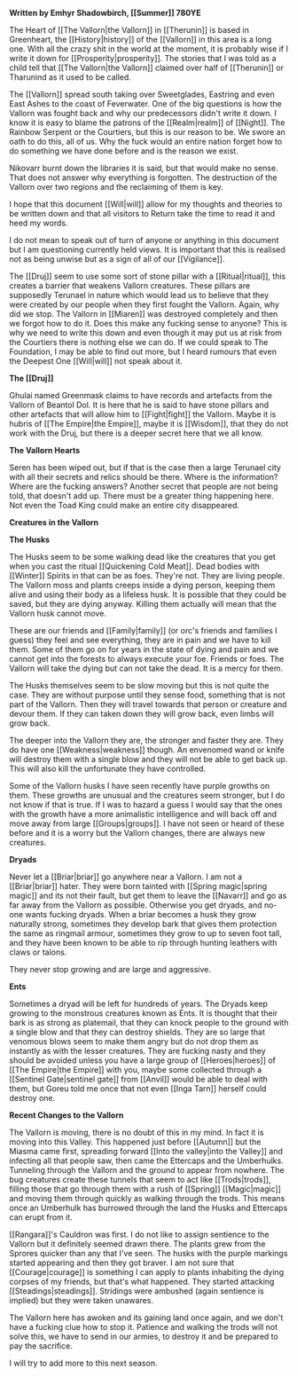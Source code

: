 **Written by Emhyr Shadowbirch, [[Summer]] 780YE**

The Heart of [[The Vallorn|the Vallorn]] in [[Therunin]] is based in Greenheart, the [[History|history]] of the [[Vallorn]] in this area is a long one. With all the crazy shit in the world at the moment, it is probably wise if I write it down for [[Prosperity|prosperity]]. The stories that I was told as a child tell that [[The Vallorn|the Vallorn]] claimed over half of [[Therunin]] or Tharunind as it used to be called.

The [[Vallorn]] spread south taking over Sweetglades, Eastring and even East Ashes to the coast of Feverwater. One of the big questions is how the Vallorn was fought back and why our predecessors didn't write it down. I know it is easy to blame the patrons of the [[Realm|realm]] of [[Night]]. The Rainbow Serpent or the Courtiers, but this is our reason to be. We swore an oath to do this, all of us. Why the fuck would an entire nation forget how to do something we have done before and is the reason we exist.

Nikovarr burnt down the libraries it is said, but that would make no sense. That does not answer why everything is forgotten. The destruction of the Vallorn over two regions and the reclaiming of them is key.

I hope that this document [[Will|will]] allow for my thoughts and theories to be written down and that all visitors to Return take the time to read it and heed my words.

I do not mean to speak out of turn of anyone or anything in this document but I am questioning currently held views. It is important that this is realised not as being unwise but as a sign of all of our [[Vigilance]].

The [[Druj]] seem to use some sort of stone pillar with a [[Ritual|ritual]], this creates a barrier that weakens Vallorn creatures. These pillars are supposedly Terunael in nature which would lead us to believe that they were created by our people when they first fought the Vallorn. Again, why did we stop. The Vallorn in [[Miaren]] was destroyed completely and then we forgot how to do it. Does this make any fucking sense to anyone? This is why we need to write this down and even though it may put us at risk from the Courtiers there is nothing else we can do. If we could speak to The Foundation, I may be able to find out more, but I heard rumours that even the Deepest One [[Will|will]] not speak about it.

**The [[Druj]]**

Ghulai named Greenmask claims to have records and artefacts from the Vallorn of Beantol Dol. It is here that he is said to have stone pillars and other artefacts that will allow him to [[Fight|fight]] the Vallorn. Maybe it is hubris of [[The Empire|the Empire]], maybe it is [[Wisdom]], that they do not work with the Druj, but there is a deeper secret here that we all know.

**The Vallorn Hearts**

Seren has been wiped out, but if that is the case then a large Terunael city with all their secrets and relics should be there. Where is the information? Where are the fucking answers? Another secret that people are not being told, that doesn't add up. There must be a greater thing happening here. Not even the Toad King could make an entire city disappeared.

**Creatures in the Vallorn**

**The Husks**

The Husks seem to be some walking dead like the creatures that you get when you cast the ritual [[Quickening Cold Meat]]. Dead bodies with [[Winter]] Spirits in that can be as foes. They're not. They are living people. The Vallorn moss and plants creeps inside a dying person, keeping them alive and using their body as a lifeless husk. It is possible that they could be saved, but they are dying anyway. Killing them actually will mean that the Vallorn husk cannot move.

These are our friends and [[Family|family]] (or orc's friends and families I guess) they feel and see everything, they are in pain and we have to kill them. Some of them go on for years in the state of dying and pain and we cannot get into the forests to always execute your foe. Friends or foes. The Vallorn will take the dying but can not take the dead. It is a mercy for them.

The Husks themselves seem to be slow moving but this is not quite the case. They are without purpose until they sense food, something that is not part of the Vallorn. Then they will travel towards that person or creature and devour them. If they can taken down they will grow back, even limbs will grow back.

The deeper into the Vallorn they are, the stronger and faster they are. They do have one [[Weakness|weakness]] though. An envenomed wand or knife will destroy them with a single blow and they will not be able to get back up. This will also kill the unfortunate they have controlled.

Some of the Vallorn husks I have seen recently have purple growths on them. These growths are unusual and the creatures seem stronger, but I do not know if that is true. If I was to hazard a guess I would say that the ones with the growth have a more animalistic intelligence and will back off and move away from large [[Groups|groups]]. I have not seen or heard of these before and it is a worry but the Vallorn changes, there are always new creatures.

**Dryads**

Never let a [[Briar|briar]] go anywhere near a Vallorn. I am not a [[Briar|briar]] hater. They were born tainted with [[Spring magic|spring magic]] and its not their fault, but get them to leave the [[Navarr]] and go as far away from the Vallorn as possible. Otherwise you get dryads, and no-one wants fucking dryads. When a briar becomes a husk they grow naturally strong, sometimes they develop bark that gives them protection the same as ringmail armour, sometimes they grow to up to seven foot tall, and they have been known to be able to rip through hunting leathers with claws or talons.

They never stop growing and are large and aggressive.

**Ents**

Sometimes a dryad will be left for hundreds of years. The Dryads keep growing to the monstrous creatures known as Ents. It is thought that their bark is as strong as platemail, that they can knock people to the ground with a single blow and that they can destroy shields. They are so large that venomous blows seem to make them angry but do not drop them as instantly as with the lesser creatures. They are fucking nasty and they should be avoided unless you have a large group of [[Heroes|heroes]] of [[The Empire|the Empire]] with you, maybe some collected through a [[Sentinel Gate|sentinel gate]] from [[Anvil]] would be able to deal with them, but Goreu told me once that not even [[Inga Tarn]] herself could destroy one.

**Recent Changes to the Vallorn**

The Vallorn is moving, there is no doubt of this in my mind. In fact it is moving into this Valley. This happened just before [[Autumn]] but the Miasma came first, spreading forward [[Into the valley|into the Valley]] and infecting all that people saw, then came the Ettercaps and the Umberhulks. Tunneling through the Vallorn and the ground to appear from nowhere. The bug creatures create these tunnels that seem to act like [[Trods|trods]], filling those that go through them with a rush of [[Spring]] [[Magic|magic]] and moving them through quickly as walking through the trods. This means once an Umberhulk has burrowed through the land the Husks and Ettercaps can erupt from it.

[[Rangara]]'s Cauldron was first. I do not like to assign sentience to the Vallorn but it definitely seemed drawn there. The plants grew from the Sprores quicker than any that I've seen. The husks with the purple markings started appearing and then they got braver. I am not sure that [[Courage|courage]] is something I can apply to plants inhabiting the dying corpses of my friends, but that's what happened. They started attacking [[Steadings|steadings]]. Stridings were ambushed (again sentience is implied) but they were taken unawares.

The Vallorn here has awoken and its gaining land once again, and we don't have a fucking clue how to stop it. Patience and walking the trods will not solve this, we have to send in our armies, to destroy it and be prepared to pay the sacrifice.

I will try to add more to this next season.